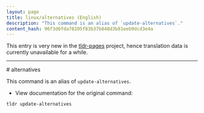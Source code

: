 ```yaml
---
layout: page
title: linux/alternatives (English)
description: "This command is an alias of `update-alternatives`."
content_hash: 96f3d6fda78205f83b37b848d3b81eeb9dcd3e4a
---
```


This entry is very new in the [tldr-pages](https://github.com/tldr-pages/tldr) project, hence translation data is currently unavailable for a while.

<hr># alternatives

This command is an alias of `update-alternatives`.

- View documentation for the original command:

`tldr update-alternatives`
